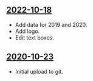 ## [2022-10-18](https://github.com/faktaoklimatu/graphics/blob/bb197421e9947f73f9de884899b5e78ff22be714/data-visualization/infographics/emissions/world/emission-pathways-paris/cs-emisni-scenare-pariz.ai)

- Add data for 2019 and 2020.
- Add logo.
- Edit text boxes.

## [2020-10-23](https://github.com/faktaoklimatu/graphics/blob/b253427fcc97a23462362b3a7615fba73ef8dc32/Data%20visualization/Emissions/World/Emission%20scenarios%20to%20fulfil%20the%20Paris%20agreement/cs-emisni-scenare-pariz.ai)

- Initial upload to git.

